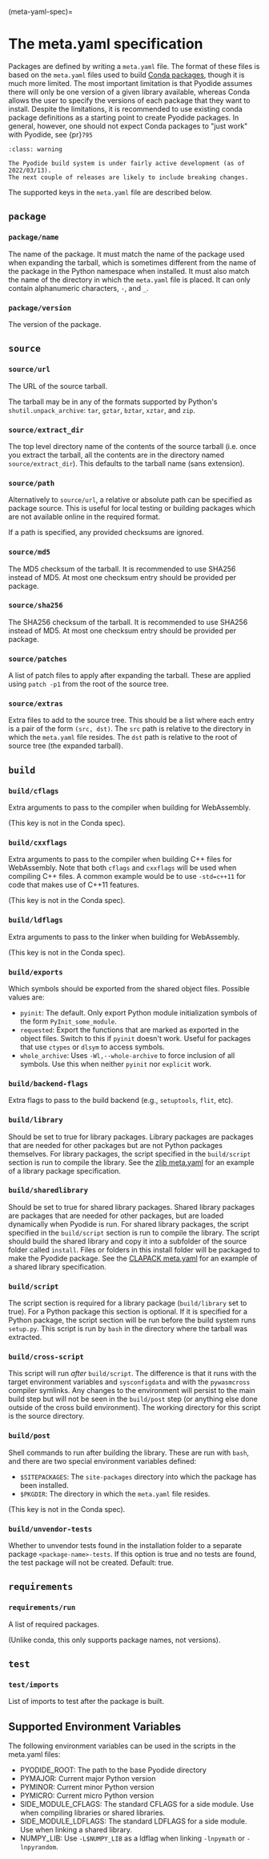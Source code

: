 (meta-yaml-spec)=

# The meta.yaml specification

Packages are defined by writing a `meta.yaml` file. The format of these files is
based on the `meta.yaml` files used to build [Conda
packages](https://docs.conda.io/projects/conda-build/en/latest/resources/define-metadata.html),
though it is much more limited. The most important limitation is that Pyodide
assumes there will only be one version of a given library available, whereas
Conda allows the user to specify the versions of each package that they want to
install. Despite the limitations, it is recommended to use existing conda
package definitions as a starting point to create Pyodide packages. In general,
however, one should not expect Conda packages to "just work" with Pyodide, see
{pr}`795`

```{admonition} This is unstable
:class: warning

The Pyodide build system is under fairly active development (as of 2022/03/13).
The next couple of releases are likely to include breaking changes.
```

The supported keys in the `meta.yaml` file are described below.

## `package`

### `package/name`

The name of the package. It must match the name of the package used when
expanding the tarball, which is sometimes different from the name of the package
in the Python namespace when installed. It must also match the name of the
directory in which the `meta.yaml` file is placed. It can only contain
alphanumeric characters, `-`, and `_`.

### `package/version`

The version of the package.

## `source`

### `source/url`

The URL of the source tarball.

The tarball may be in any of the formats supported by Python's
`shutil.unpack_archive`: `tar`, `gztar`, `bztar`, `xztar`, and `zip`.

### `source/extract_dir`

The top level directory name of the contents of the source tarball (i.e. once
you extract the tarball, all the contents are in the directory named
`source/extract_dir`). This defaults to the tarball name (sans extension).

### `source/path`

Alternatively to `source/url`, a relative or absolute path can be specified
as package source. This is useful for local testing or building packages which
are not available online in the required format.

If a path is specified, any provided checksums are ignored.

### `source/md5`

The MD5 checksum of the tarball. It is recommended to use SHA256 instead of MD5.
At most one checksum entry should be provided per package.

### `source/sha256`

The SHA256 checksum of the tarball. It is recommended to use SHA256 instead of MD5.
At most one checksum entry should be provided per package.

### `source/patches`

A list of patch files to apply after expanding the tarball. These are applied
using `patch -p1` from the root of the source tree.

### `source/extras`

Extra files to add to the source tree. This should be a list where each entry is
a pair of the form `(src, dst)`. The `src` path is relative to the directory in
which the `meta.yaml` file resides. The `dst` path is relative to the root of
source tree (the expanded tarball).

## `build`

### `build/cflags`

Extra arguments to pass to the compiler when building for WebAssembly.

(This key is not in the Conda spec).

### `build/cxxflags`

Extra arguments to pass to the compiler when building C++ files for WebAssembly.
Note that both `cflags` and `cxxflags` will be used when compiling C++ files. A
common example would be to use `-std=c++11` for code that makes use of C++11
features.

(This key is not in the Conda spec).

### `build/ldflags`

Extra arguments to pass to the linker when building for WebAssembly.

(This key is not in the Conda spec).

### `build/exports`

Which symbols should be exported from the shared object files. Possible values
are:

- `pyinit`: The default. Only export Python module initialization symbols of the
  form `PyInit_some_module`.
- `requested`: Export the functions that are marked as exported in the object
  files. Switch to this if `pyinit` doesn't work. Useful for packages that use
  `ctypes` or `dlsym` to access symbols.
- `whole_archive`: Uses `-Wl,--whole-archive` to force inclusion of all symbols.
  Use this when neither `pyinit` nor `explicit` work.

### `build/backend-flags`

Extra flags to pass to the build backend (e.g., `setuptools`, `flit`, etc).

### `build/library`

Should be set to true for library packages. Library packages are packages that
are needed for other packages but are not Python packages themselves. For
library packages, the script specified in the `build/script` section is run to
compile the library. See the [zlib
meta.yaml](https://github.com/pyodide/pyodide/blob/main/packages/zlib/meta.yaml)
for an example of a library package specification.

### `build/sharedlibrary`

Should be set to true for shared library packages. Shared library packages are
packages that are needed for other packages, but are loaded dynamically when
Pyodide is run. For shared library packages, the script specified in the
`build/script` section is run to compile the library. The script should build
the shared library and copy it into a subfolder of the source folder called
`install`. Files or folders in this install folder will be packaged to make the
Pyodide package. See the [CLAPACK
meta.yaml](https://github.com/pyodide/pyodide/blob/main/packages/CLAPACK/meta.yaml)
for an example of a shared library specification.

### `build/script`

The script section is required for a library package (`build/library` set to
true). For a Python package this section is optional. If it is specified for a
Python package, the script section will be run before the build system runs
`setup.py`. This script is run by `bash` in the directory where the tarball was
extracted.

### `build/cross-script`

This script will run _after_ `build/script`. The difference is that it runs with
the target environment variables and `sysconfigdata` and with the `pywasmcross`
compiler symlinks. Any changes to the environment will persist to the main build
step but will not be seen in the `build/post` step (or anything else done
outside of the cross build environment). The working directory for this script
is the source directory.

### `build/post`

Shell commands to run after building the library. These are run with `bash`, and
there are two special environment variables defined:

- `$SITEPACKAGES`: The `site-packages` directory into which the package has been
  installed.
- `$PKGDIR`: The directory in which the `meta.yaml` file resides.

(This key is not in the Conda spec).

### `build/unvendor-tests`

Whether to unvendor tests found in the installation folder to a separate package
`<package-name>-tests`. If this option is true and no tests are found, the test
package will not be created. Default: true.

## `requirements`

### `requirements/run`

A list of required packages.

(Unlike conda, this only supports package names, not versions).

## `test`

### `test/imports`

List of imports to test after the package is built.

## Supported Environment Variables

The following environment variables can be used in the scripts in the meta.yaml
files:

- PYODIDE_ROOT: The path to the base Pyodide directory
- PYMAJOR: Current major Python version
- PYMINOR: Current minor Python version
- PYMICRO: Current micro Python version
- SIDE_MODULE_CFLAGS: The standard CFLAGS for a side module. Use when compiling
  libraries or shared libraries.
- SIDE_MODULE_LDFLAGS: The standard LDFLAGS for a side module. Use when linking
  a shared library.
- NUMPY_LIB: Use `-L$NUMPY_LIB` as a ldflag when linking `-lnpymath` or
  `-lnpyrandom`.
